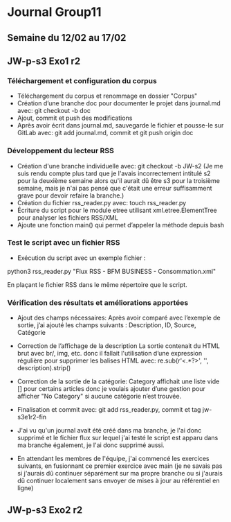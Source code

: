# Journal Group11

## Semaine du 12/02 au 17/02
## JW-p-s3 Exo1 r2
### Téléchargement et configuration du corpus

- Téléchargement du corpus et renommage en dossier "Corpus"
- Création d’une branche doc pour documenter le projet dans journal.md avec: git checkout -b doc
- Ajout, commit et push des modifications
- Après avoir écrit dans journal.md, sauvegarde le fichier et pousse-le sur GitLab avec: git add journal.md, commit et git push origin doc

### Développement du lecteur RSS
- Création d'une branche individuelle avec: git checkout -b JW-s2 (Je me suis rendu compte plus tard que je l'avais incorrectement intitulé s2 pour la deuxième semaine alors qu'il aurait dû être s3 pour la troisième semaine, mais je n'ai pas pensé que c'était une erreur suffisamment grave pour devoir refaire la branche.)
- Création du fichier rss_reader.py avec: touch rss_reader.py
- Écriture du script pour le module etree utilisant xml.etree.ElementTree pour analyser les fichiers RSS/XML
- Ajoute une fonction main() qui permet d’appeler la méthode depuis bash

### Test le script avec un fichier RSS
- Exécution du script avec un exemple fichier :

python3 rss_reader.py "Flux RSS - BFM BUSINESS - Consommation.xml"

En plaçant le fichier RSS dans le même répertoire que le script.

### Vérification des résultats et améliorations apportées
- Ajout des champs nécessaires:
Après avoir comparé avec l’exemple de sortie, j’ai ajouté les champs suivants :
Description, ID, Source, Catégorie

- Correction de l’affichage de la description
La sortie contenait du HTML brut avec br/, img, etc. donc il fallait l'utilisation d’une expression régulière pour supprimer les balises HTML avec: re.sub(r'<.*?>', '', description).strip()

- Correction de la sortie de la catégorie:
Category affichait une liste vide [] pour certains articles donc je voulais ajouter d’une gestion pour afficher "No Category" si aucune catégorie n’est trouvée.

- Finalisation et commit avec: git add rss_reader.py, commit et tag jw-s3e1r2-fin

- J'ai vu qu'un journal avait été créé dans ma branche, je l'ai donc supprimé et le fichier flux sur lequel j'ai testé le script est apparu dans ma branche également, je l'ai donc supprimé aussi.
- En attendant les membres de l'équipe, j'ai commencé les exercices suivants, en fusionnant ce premier exercice avec main (je ne savais pas si j'aurais dû continuer séparément sur ma propre branche ou si j'aurais dû continuer localement sans envoyer de mises à jour au référentiel en ligne)

## JW-p-s3 Exo2 r2